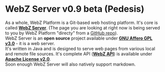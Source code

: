 # WebZ Server v0.9 beta (Pedesis)

As a whole, WebZ Platform is a Git-based web hosting platform. It's core is called
[**WebZ Server**](https://github.com/terems-org/webz-server#webz-server-v09-beta-pedesis).
(The page you are looking at right now is being served to you by WebZ Platform "directy" from a
[GitHub repo](https://github.com/terems-org/www.terems.org#webz-server-v09-beta-pedesis)).  
WebZ Server is an **open source** project available under
[**GNU Affero GPL v3.0**](http://www.gnu.org/licenses/agpl-3.0.html) - it is a web server.  
It's written in Java and is designed to serve web pages from various local and remote file sources.
It's complete API ([**WebZ API**](https://github.com/terems-org/webz-api#webz-api-v09-beta-pedesis))
is available under [**Apache License v2.0**](http://www.apache.org/licenses/LICENSE-2.0.html).  
Soon enough WebZ Server will also natively support markdown.
